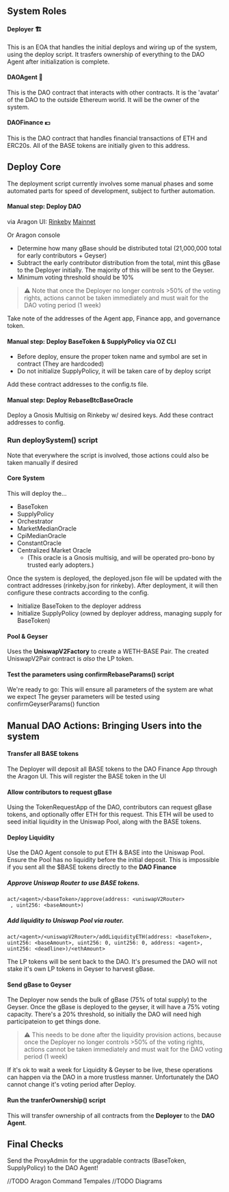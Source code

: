 ## System Roles 
#### Deployer 🏗
This is an EOA that handles the initial deploys and wiring up of the system, using the deploy script. It trasfers ownership of everything to the DAO Agent after initialization is complete.

#### DAOAgent 🤖
This is the DAO contract that interacts with other contracts. It is the 'avatar' of the DAO to the outside Ethereum world. It will be the owner of the system.

#### DAOFinance 💵
This is the DAO contract that handles financial transactions of ETH and ERC20s. All of the BASE tokens are initially given to this address.

## Deploy Core
The deployment script currently involves some manual phases and some automated parts for speed of development, subject to further automation.

#### Manual step: Deploy DAO 

via Aragon UI:
[Rinkeby](https://rinkeby.aragon.org/#/)
[Mainnet](https://aragon.org/#/)

Or Aragon console

- Determine how many gBase should be distributed total (21,000,000 total for early contributors + Geyser)
- Subtract the early contributor distribution from the total, mint this gBase to the Deployer initially. The majority of this will be sent to the Geyser.
- Minimum voting threshold should be 10%

>⚠️ Note that once the Deployer no longer controls >50% of the voting rights, actions cannot be taken immediately and must wait for the DAO voting period (1 week)

Take note of the addresses of the Agent app, Finance app, and governance token.

#### Manual step: Deploy BaseToken & SupplyPolicy via OZ CLI
- Before deploy, ensure the proper token name and symbol are set in contract (They are hardcoded)
- Do not initialize SupplyPolicy, it will be taken care of by deploy script

Add these contract addresses to the config.ts file.

#### Manual step: Deploy RebaseBtcBaseOracle
Deploy a Gnosis Multisig on Rinkeby w/ desired keys.
Add these contract addresses to config.


### Run deploySystem() script
Note that everywhere the script is involved, those actions could also be taken manually if desired

#### Core System
This will deploy the...
- BaseToken
- SupplyPolicy
- Orchestrator
- MarketMedianOracle
- CpiMedianOracle
- ConstantOracle
- Centralized Market Oracle
    - (This oracle is a Gnosis multisig, and will be operated pro-bono by trusted early adopters.)

Once the system is deployed, the deployed.json file will be updated with the contract addresses (rinkeby.json for rinkeby).
After deployment, it will then configure these contracts according to the config.

- Initialize BaseToken to the deployer address
- Initialize SupplyPolicy (owned by deployer address, managing supply for BaseToken)

#### Pool & Geyser
Uses the **UniswapV2Factory** to create a WETH-BASE Pair. The created UniswapV2Pair contract is *also* the LP token.

#### Test the parameters using confirmRebaseParams() script
We're ready to go:
This will ensure all parameters of the system are what we expect
The geyser parameters will be tested using confirmGeyserParams() function

## Manual DAO Actions: Bringing Users into the system

#### Transfer all BASE tokens
The Deployer will deposit all BASE tokens to the DAO Finance App through the Aragon UI. This will register the BASE token in the UI

#### Allow contributors to request gBase
Using the TokenRequestApp of the DAO, contributors can request gBase tokens, and optionally offer ETH for this request. This ETH will be used to seed initial liquidity in the Uniswap Pool, along with the BASE tokens.

#### Deploy Liquidity
Use the DAO Agent console to put ETH & BASE into the Uniswap Pool. Ensure the Pool has no liquidity before the initial deposit. This is impossible if you sent all the $BASE tokens directly to the **DAO Finance**

##### Approve Uniswap Router to use BASE tokens.
```
act/<agent>/<baseToken>/approve(address: <uniswapV2Router>
 , uint256: <baseAmount>)
```

##### Add liquidity to Uniswap Pool via router.
```
act/<agent>/<uniswapV2Router>/addLiquidityETH(address: <baseToken>, uint256: <baseAmount>, uint256: 0, uint256: 0, address: <agent>, uint256: <deadline>)/<ethAmount>
```

The LP tokens will be sent back to the DAO. It's presumed the DAO will not stake it's own LP tokens in Geyser to harvest gBase.

#### Send gBase to Geyser
The Deployer now sends the bulk of gBase (75% of total supply) to the Geyser. Once the gBase is deployed to the geyser, it will have a 75% voting capacity.
There's a 20% threshold, so initially the DAO will need high participateion to get things done.

>⚠️ This needs to be done after the liquidity provision actions, because once the Deployer no longer controls >50% of the voting rights, actions cannot be taken immediately and must wait for the DAO voting period (1 week)

If it's ok to wait a week for Liquidity & Geyser to be live, these operations can happen via the DAO in a more trustless manner.
Unfortunately the DAO cannot change it's voting period after Deploy.

#### Run the tranferOwnership() script
This will transfer ownership of all contracts from the **Deployer** to the **DAO Agent**.


## Final Checks
Send the ProxyAdmin for the upgradable contracts (BaseToken, SupplyPolicy) to the DAO Agent!

//TODO Aragon Command Tempales
//TODO Diagrams


